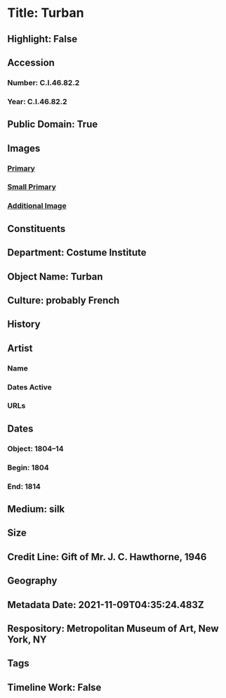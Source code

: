 # Title: Turban
## Highlight: False
## Accession
### Number: C.I.46.82.2
### Year: C.I.46.82.2
## Public Domain: True
## Images
### [Primary](https://images.metmuseum.org/CRDImages/ci/original/CI46.82.2.jpg)
### [Small Primary](https://images.metmuseum.org/CRDImages/ci/web-large/CI46.82.2.jpg)
### [Additional Image](https://images.metmuseum.org/CRDImages/ci/original/158036.jpg)
## Constituents
## Department: Costume Institute
## Object Name: Turban
## Culture: probably French
## History
## Artist
### Name
### Dates Active
### URLs
## Dates
### Object: 1804–14
### Begin: 1804
### End: 1814
## Medium: silk
## Size
## Credit Line: Gift of Mr. J. C. Hawthorne, 1946
## Geography
## Metadata Date: 2021-11-09T04:35:24.483Z
## Respository: Metropolitan Museum of Art, New York, NY
## Tags
## Timeline Work: False